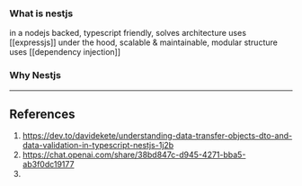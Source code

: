   ### What is nestjs

in a nodejs backed, typescript friendly, solves architecture uses [[expressjs]] under the hood, scalable & maintainable, modular structure uses [[dependency injection]]

### Why Nestjs

___
## References
1. https://dev.to/davidekete/understanding-data-transfer-objects-dto-and-data-validation-in-typescript-nestjs-1j2b
2. https://chat.openai.com/share/38bd847c-d945-4271-bba5-ab3f0dc19177
3. 